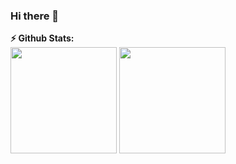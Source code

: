 ### Hi there 👋

<!--
**triss90/triss90** is a ✨ _special_ ✨ repository because its `README.md` (this file) appears on your GitHub profile.

Here are some ideas to get you started:

- 🔭 I’m currently working on ...
- 🌱 I’m currently learning ...
- 👯 I’m looking to collaborate on ...
- 🤔 I’m looking for help with ...
- 💬 Ask me about ...
- 📫 How to reach me: ...
- 😄 Pronouns: ...
- ⚡ Fun fact: ...
-->


<b>:zap: Github Stats: </b><br>
<img height="170em" src="https://github-readme-stats.vercel.app/api?username=triss90&show_icons=false&hide_border=true&count_private=true&show_icons=true&theme=radical" />
<img height="170em" src="https://github-readme-stats.vercel.app/api/top-langs/?username=triss90&hide=html,Jupyter%20Notebook&show_icons=true&hide_border=true&layout=compact&langs_count=8&theme=radical"/>

